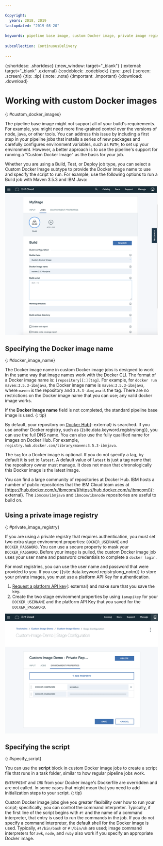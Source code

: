 ```yaml
---

Copyright:
  years: 2018, 2019
lastupdated: "2019-08-20"

keywords: pipeline base image, custom Docker image, private image registry 

subcollection: ContinuousDelivery

---
```


{:shortdesc: .shortdesc}
{:new_window: target="_blank"}
{:external: target="_blank" .external}
{:codeblock: .codeblock}
{:pre: .pre}
{:screen: .screen}
{:tip: .tip}
{:note: .note}
{:important: .important}
{:download: .download}


# Working with custom Docker images
{: #custom_docker_images}

The pipeline base image might not support all of your build's requirements. For example, you might need more fine-grained control over the versions of node, java, or other tools. You can address this issue by including a first step in your pipeline jobs that installs a series of new packages and carefully configures environment variables, such as `PATH`, to set up your
environment. However, a better approach is to use the pipeline's support for running a "Custom Docker Image" as the basis for your job.

Whether you are using a Build, Test, or Deploy job type, you can select a Custom Docker Image subtype to provide the Docker image name to use and specify the script to run. For example, use the following options to run a Build job with Maven 3.5.3 and IBM Java:

 ![Maven build with custom image](images/custom-image-maven-build.png)


## Specifying the Docker image name
{: #docker_image_name}

The Docker image name in custom Docker image jobs is designed to work in the same way that image names work with the Docker CLI. The format of a Docker image name is: `[repository][:][tag]`. For example, for `docker run maven:3.5.3-ibmjava`, the Docker image name is `maven:3.5.3-ibmjava`, where `maven` is the repository and `3.5.3-ibmjava` is the tag. There are no restrictions on the Docker image name that you can use; any valid docker image works.

If the **Docker image name** field is not completed, the standard pipeline base image is used. 
{: tip}

By default, your repository on [Docker Hub](https://hub.docker.com/){: external} is searched. If you use another Docker registry, such as {{site.data.keyword.registrylong}}, you can use the full DNS name. You can also use the fully qualified name for images on Docker Hub. For example, `registry.hub.docker.com/library/maven:3.5.3-ibmjava`.

The `tag` for a Docker image is optional. If you do not specify a tag, by default it is set to `latest`. A default value of `latest` is just a tag name that the repository owner must manage. It does not mean that chronologically this Docker image is the latest image.

You can find a large community of repositories at Docker Hub. IBM hosts a number of public repositories that the IBM Cloud team uses at [https://hub.docker.com/u/ibmcom/](https://hub.docker.com/u/ibmcom/){: external}. The `ibmcom/ibmjava` and `ibmcom/ibmnode` repositories are useful to build on. 

## Using a private image registry
{: #private_image_registry}

If you are using a private registry that requires authentication, you must set two extra stage environment properties: `DOCKER_USERNAME` and `DOCKER_PASSWORD`. You can use a secure property to mask your `DOCKER_PASSWORD`. Before your image is pulled, the custom Docker image job uses your user name and password credentials to complete a `docker login`.

For most registries, you can use the user name and password that were provided to you. If you use {{site.data.keyword.registrylong_notm}} to store your private images, you must use a platform API Key for authentication. 

1. [Request a platform API key](https://cloud.ibm.com/iam/#/apikeys){: external} and make sure that you save the key. 
1. Create the two stage environment properties by using `iamapikey` for your `DOCKER_USERNAME` and the platform API Key that you saved for the `DOCKER_PASSWORD`.

 ![{{site.data.keyword.registrylong_notm}} credentials](images/custom-image-private-repository.png)


## Specifying the script
{: #specify_script}

You can use the **script** block in custom Docker image jobs to create a script file that runs in a task folder,
similar to how regular pipeline jobs work. 

`ENTRYPOINT` and `CMD` from your Docker image's Dockerfile are overridden and are not called. In some cases that might mean that you need to add initialization steps to your script.
{: tip}

Custom Docker image jobs give you greater flexibility over how to run your script; specifically, you can control the command interpreter. Typically, if the first line of the script begins with `#!` and the name of a command interpreter, that entry is used to run the commands in the job. If you do not specify a command interpreter, the default shell for the Docker image is used. Typically, `#!/bin/bash` or `#!/bin/sh` are used; image command interpreters for `awk`, `node`, and `ruby` also work if you specify an appropriate Docker image.
